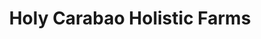 ---
title: "Holy Carabao Holistic Farms"
url: /sta-rosa/holy-carabao-holistic-farms/
shop: Gemüse & Obst
---